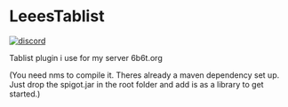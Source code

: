 # LeeesTablist
[![discord](https://discord.com/api/guilds/683053832694923319/embed.png)](https://discord.gg/WWm35Tc)

Tablist plugin i use for my server 6b6t.org

(You need nms to compile it. Theres already a maven dependency set up. Just drop the spigot.jar in the root folder and add is as a library to get started.)
